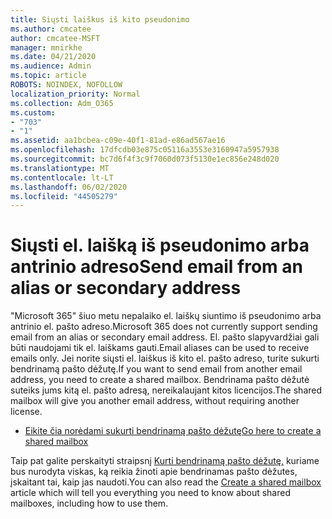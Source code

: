 ```yaml
---
title: Siųsti laiškus iš kito pseudonimo
ms.author: cmcatee
author: cmcatee-MSFT
manager: mnirkhe
ms.date: 04/21/2020
ms.audience: Admin
ms.topic: article
ROBOTS: NOINDEX, NOFOLLOW
localization_priority: Normal
ms.collection: Adm_O365
ms.custom:
- "703"
- "1"
ms.assetid: aa1bcbea-c09e-40f1-81ad-e86ad567ae16
ms.openlocfilehash: 17dfcdb03e875c05116a3553e3160947a5957938
ms.sourcegitcommit: bc7d6f4f3c9f7060d073f5130e1ec856e248d020
ms.translationtype: MT
ms.contentlocale: lt-LT
ms.lasthandoff: 06/02/2020
ms.locfileid: "44505279"
---
```

# <a name="send-email-from-an-alias-or-secondary-address"></a><span data-ttu-id="4d372-102">Siųsti el. laišką iš pseudonimo arba antrinio adreso</span><span class="sxs-lookup"><span data-stu-id="4d372-102">Send email from an alias or secondary address</span></span>

<span data-ttu-id="4d372-103">"Microsoft 365" šiuo metu nepalaiko el. laiškų siuntimo iš pseudonimo arba antrinio el. pašto adreso.</span><span class="sxs-lookup"><span data-stu-id="4d372-103">Microsoft 365 does not currently support sending email from an alias or secondary email address.</span></span> <span data-ttu-id="4d372-104">El. pašto slapyvardžiai gali būti naudojami tik el. laiškams gauti.</span><span class="sxs-lookup"><span data-stu-id="4d372-104">Email aliases can be used to receive emails only.</span></span> <span data-ttu-id="4d372-105">Jei norite siųsti el. laiškus iš kito el. pašto adreso, turite sukurti bendrinamą pašto dėžutę.</span><span class="sxs-lookup"><span data-stu-id="4d372-105">If you want to send email from another email address, you need to create a shared mailbox.</span></span> <span data-ttu-id="4d372-106">Bendrinama pašto dėžutė suteiks jums kitą el. pašto adresą, nereikalaujant kitos licencijos.</span><span class="sxs-lookup"><span data-stu-id="4d372-106">The shared mailbox will give you another email address, without requiring another license.</span></span>
  
- [<span data-ttu-id="4d372-107">Eikite čia norėdami sukurti bendrinamą pašto dėžutę</span><span class="sxs-lookup"><span data-stu-id="4d372-107">Go here to create a shared mailbox</span></span>](https://portal.office.com/AdminPortal/Home#/AssistedGuide/addemailoptions)

<span data-ttu-id="4d372-108">Taip pat galite perskaityti straipsnį [Kurti bendrinamą pašto dėžutę,](https://docs.microsoft.com/microsoft-365/admin/email/create-a-shared-mailbox) kuriame bus nurodyta viskas, ką reikia žinoti apie bendrinamas pašto dėžutes, įskaitant tai, kaip jas naudoti.</span><span class="sxs-lookup"><span data-stu-id="4d372-108">You can also read the [Create a shared mailbox](https://docs.microsoft.com/microsoft-365/admin/email/create-a-shared-mailbox) article which will tell you everything you need to know about shared mailboxes, including how to use them.</span></span>